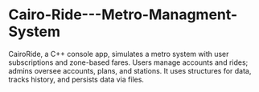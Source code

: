 # Cairo-Ride---Metro-Managment-System
CairoRide, a C++ console app, simulates a metro system with user subscriptions and zone-based fares. Users manage accounts and rides; admins oversee accounts, plans, and stations. It uses structures for data, tracks history, and persists data via files.
